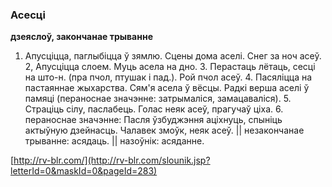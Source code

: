 ### Асесці
**дзеяслоў, закончанае трыванне**

1. Апусціцца, паглыбіцца ў зямлю. Сцены дома аселі. Снег за ноч асеў. 2, Апусціцца слоем. Муць асела на дно. 3. Перастаць лётаць, сесці на што-н. (пра пчол, птушак і пад.). Рой пчол асеў. 4. Пасяліцца на пастаяннае жыхарства. Сям'я асела ў вёсцы. Радкі верша аселі ў памяці (пераноснае значэнне: затрымаліся, замацаваліся). 5. Страціць сілу, паслабець. Голас неяк асеў, прагучаў ціха. 6. пераноснае значэнне: Пасля ўзбуджэння аціхнуць, спыніць актыўную дзейнасць. Чалавек змоўк, неяк асеў. || незакончанае трыванне: асядаць. || назоўнік: асяданне.

<a rel="author">[http://rv-blr.com/](http://rv-blr.com/slounik.jsp?letterId=0&maskId=0&pageId=283)</a>
